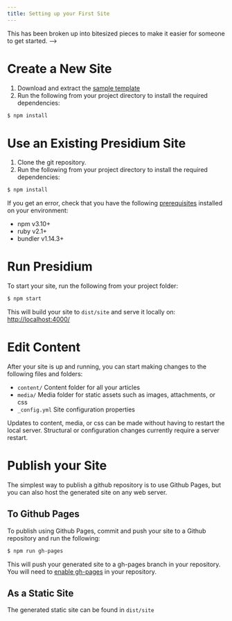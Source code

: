 ```yaml
---
title: Setting up your First Site
---
```

This has been broken up into bitesized pieces to make it easier for someone to get started.
-->

# Create a New Site
1. Download and extract the [sample template](https://github.com/SPANDigital/presidium-template)
2. Run the following from your project directory to install the required dependencies:

```sh
$ npm install
```

# Use an Existing Presidium Site
1. Clone the git repository.
2. Run the following from your project directory to install the required dependencies:

```sh
$ npm install
```

If you get an error, check that you have the following [prerequisites](/prerequisites/) installed on your environment:
- npm v3.10+
- ruby v2.1+
- bundler v1.14.3+

# Run Presidium
To start your site, run the following from your project folder:
```sh
$ npm start
```

This will build your site to `dist/site` and serve it locally on: [http://localhost:4000/](http://localhost:4000/)

# Edit Content

After your site is up and running, you can start making changes to the following files and folders:

- `content/` Content folder for all your articles
- `media/` Media folder for static assets such as images, attachments, or css
- `_config.yml` Site configuration properties

Updates to content, media, or css can be made without having to restart the local server. 
Structural or configuration changes currently require a server restart.

# Publish your Site
The simplest way to publish a github repository is to use Github Pages, but you can also host the generated site on any web server.
## To Github Pages
To publish using Github Pages, commit and push your site to a Github repository and run the following:
```sh
$ npm run gh-pages
```
This will push your generated site to a gh-pages branch in your repository. You will need to 
[enable gh-pages](https://help.github.com/articles/configuring-a-publishing-source-for-github-pages/) 
in your repository.

## As a Static Site
The generated static site can be found in `dist/site`